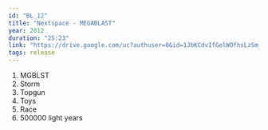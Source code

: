 ```yaml
---
id: "BL_12"
title: "Nextspace - MEGABLAST"
year: 2012
duration: "25:23"
link: "https://drive.google.com/uc?authuser=0&id=1JbKCdvIfGelWOfhsLzSm_wO8l1-DuLFg&export=download"
tags: release
---
```


01. MGBLST
02. Storm
03. Topgun
04. Toys
05. Race
06. 500000 light years
